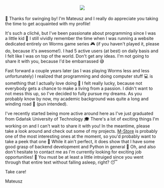 <h1 align="center">
  <img src=https://user-images.githubusercontent.com/32812860/228994946-09781515-b6c1-4e54-8cbe-478e84c679c3.gif></img>
  </h1>
<p>👋 Thanks for swinging by! I'm Mateusz and I really do appreciate you taking the time to get acquainted with my profile!</p>
<p></p>
<p>It's such a cliché, but I've been passionate about programming since I was a little kid 👶 I still vividly remember the time when I was running a website dedicated entirely on Worms game series 🎮 (if you haven't played it, please do, because it's awesome!). I had 5 active users (at best) on daily basis and I felt like I was on top of the world. Don't get any ideas. I'm not going to share it with you, because I'd be embarrassed 😅 </p>
<p>Fast forward a couple years later (as I was playing Worms less and less unfortunately) I realized that programming and doing computer stuff 💻 is something that I actually love doing 🤍 I felt really lucky, because not everybody gets a chance to make a living from a passion. I didn't want to not mess this up, so I've decided to fully pursue my dreams. As you probably know by now, my academic background was quite a long and winding road 🎹 (pun intended).</p>
  <p>I've recently started being more active around here as I've just graduated from Gdańsk University of Technology 🎓 There's a lot of exciting things I'm working on and I can't wait to share it with you! In the meantime, please take a look around and check out some of my projects. <a href="https://github.com/mmiskiewicz/M-Store">M-Store</a> is probably one of the most interesting ones at the moment, so you'd probably want to take a peek that one 👀 While it ain't perfect, it does show that I have some good grasp of backend development and Python in general 🐍 Oh, and also don't hesitate to contact me as I'm currently looking for exciting job opportunities! 💼 You must be at least a little intruiged since you went through that entire text without falling asleep, right? 😴 </p>


Take care!
<p>Mateusz</p>
